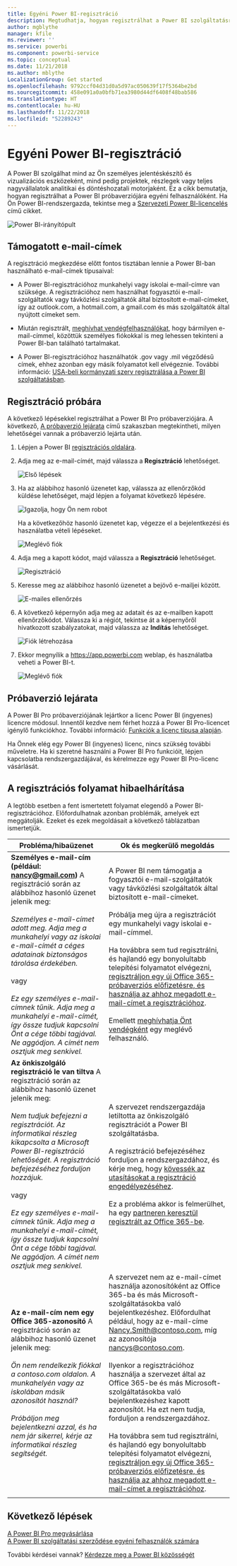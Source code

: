 ```yaml
---
title: Egyéni Power BI-regisztráció
description: Megtudhatja, hogyan regisztrálhat a Power BI szolgáltatásra, és hogyan veheti használatba személyes jelentéskészítési és vizualizációs munkáihoz.
author: mgblythe
manager: kfile
ms.reviewer: ''
ms.service: powerbi
ms.component: powerbi-service
ms.topic: conceptual
ms.date: 11/21/2018
ms.author: mblythe
LocalizationGroup: Get started
ms.openlocfilehash: 9792ccf04d31d0a5d97ac050639f17f5364be2bd
ms.sourcegitcommit: 458e091a0a0bfb71ea3980d44df6408f48bab586
ms.translationtype: HT
ms.contentlocale: hu-HU
ms.lasthandoff: 11/22/2018
ms.locfileid: "52289243"
---
```

# <a name="signing-up-for-power-bi-as-an-individual"></a>Egyéni Power BI-regisztráció

A Power BI szolgálhat mind az Ön személyes jelentéskészítő és vizualizációs eszközeként, mind pedig projektek, részlegek vagy teljes nagyvállalatok analitikai és döntéshozatali motorjaként. Ez a cikk bemutatja, hogyan regisztrálhat a Power BI próbaverziójára egyéni felhasználóként. Ha Ön Power BI-rendszergazda, tekintse meg a [Szervezeti Power BI-licencelés](service-admin-licensing-organization.md) című cikket.

![Power BI-irányítópult](media/service-self-service-signup-for-power-bi/dashboard.png)

## <a name="supported-email-addresses"></a>Támogatott e-mail-címek

A regisztráció megkezdése előtt fontos tisztában lennie a Power BI-ban használható e-mail-címek típusaival:

* A Power BI-regisztrációhoz munkahelyi vagy iskolai e-mail-címre van szüksége. A regisztrációhoz nem használhat fogyasztói e-mail-szolgáltatók vagy távközlési szolgáltatók által biztosított e-mail-címeket, így az outlook.com, a hotmail.com, a gmail.com és más szolgáltatók által nyújtott címeket sem.

* Miután regisztrált, [meghívhat vendégfelhasználókat](https://docs.microsoft.com/azure/active-directory/active-directory-b2b-what-is-azure-ad-b2b), hogy bármilyen e-mail-címmel, közöttük személyes fiókokkal is meg lehessen tekinteni a Power BI-ban található tartalmakat.

* A Power BI-regisztrációhoz használhatók .gov vagy .mil végződésű címek, ehhez azonban egy másik folyamatot kell elvégeznie. További információ: [USA-beli kormányzati szerv regisztrálása a Power BI szolgáltatásban](service-govus-signup.md).

## <a name="sign-up-for-a-trial"></a>Regisztráció próbára

A következő lépésekkel regisztrálhat a Power BI Pro próbaverziójára. A következő, [A próbaverzió lejárata](#trial-expiration) című szakaszban megtekintheti, milyen lehetőségei vannak a próbaverzió lejárta után.

1. Lépjen a Power BI [regisztrációs oldalára](https://app.powerbi.com/signupredirect?pbi_source=web).

1. Adja meg az e-mail-címét, majd válassza a **Regisztráció** lehetőséget.

    ![Első lépések](media/service-self-service-signup-for-power-bi/get-started.png)

1. Ha az alábbihoz hasonló üzenetet kap, válassza az ellenőrzőkód küldése lehetőséget, majd lépjen a folyamat következő lépésére.

    ![Igazolja, hogy Ön nem robot](media/service-self-service-signup-for-power-bi/prove-robot.png)

    Ha a következőhöz hasonló üzenetet kap, végezze el a bejelentkezési és használatba vételi lépéseket.

    ![Meglévő fiók](media/service-self-service-signup-for-power-bi/existing-account.png)

1. Adja meg a kapott kódot, majd válassza a **Regisztráció** lehetőséget.

    ![Regisztráció](media/service-self-service-signup-for-power-bi/sign-up.png)

1. Keresse meg az alábbihoz hasonló üzenetet a bejövő e-mailjei között.

    ![E-mailes ellenőrzés](media/service-self-service-signup-for-power-bi/email-verification.png)

1. A következő képernyőn adja meg az adatait és az e-mailben kapott ellenőrzőkódot. Válassza ki a régiót, tekintse át a képernyőről hivatkozott szabályzatokat, majd válassza az **Indítás** lehetőséget.

    ![Fiók létrehozása](media/service-self-service-signup-for-power-bi/create-account.png)

1. Ekkor megnyílik a https://app.powerbi.com weblap, és használatba veheti a Power BI-t.

    ![Meglévő fiók](media/service-self-service-signup-for-power-bi/welcome-screen.png)

## <a name="trial-expiration"></a>Próbaverzió lejárata

A Power BI Pro próbaverziójának lejártkor a licenc Power BI (ingyenes) licencre módosul. Innentől kezdve nem férhet hozzá a Power BI Pro-licencet igénylő funkciókhoz. További információ: [Funkciók a licenc típusa alapján](service-features-license-type.md).

Ha Önnek elég egy Power BI (ingyenes) licenc, nincs szükség további műveletre. Ha ki szeretné használni a Power BI Pro funkcióit, lépjen kapcsolatba rendszergazdájával, és kérelmezze egy Power BI Pro-licenc vásárlását.

## <a name="troubleshooting-the-sign-up-process"></a>A regisztrációs folyamat hibaelhárítása

A legtöbb esetben a fent ismertetett folyamat elegendő a Power BI-regisztrációhoz. Előfordulhatnak azonban problémák, amelyek ezt meggátolják. Ezeket és ezek megoldásait a következő táblázatban ismertetjük.

|                                                                                                                                                                                                                          **Probléma/hibaüzenet**                                                                                                                                                                                                                           |                                                                                                                                                                                                                                                                                                                                                **Ok és megkerülő megoldás**                                                                                                                                                                                                                                                                                                                                                |
|--------------------------------------------------------------------------------------------------------------------------------------------------------------------------------------------------------------------------------------------------------------------------------------------------------------------------------------------------------------------------------------------------------------------------------------------------------------------------------|------------------------------------------------------------------------------------------------------------------------------------------------------------------------------------------------------------------------------------------------------------------------------------------------------------------------------------------------------------------------------------------------------------------------------------------------------------------------------------------------------------------------------------------------------------------------------------------------------------------------------------------------------------------------------------------------------------------------|
| <strong>Személyes e-mail-cím (például: nancy@gmail.com)</strong> A regisztráció során az alábbihoz hasonló üzenet jelenik meg: <br /><br /> *Személyes e-mail-címet adott meg. Adja meg a munkahelyi vagy az iskolai e-mail-címét a céges adatainak biztonságos tárolása érdekében.* <br /><br /> vagy <br /><br /> *Ez egy személyes e-mail-címnek tűnik. Adja meg a munkahelyi e-mail-címét, így össze tudjuk kapcsolni Önt a cége többi tagjával. Ne aggódjon. A címét nem osztjuk meg senkivel.* |                          A Power BI nem támogatja a fogyasztói e-mail-szolgáltatók vagy távközlési szolgáltatók által biztosított e-mail-címeket. <br /><br /> Próbálja meg újra a regisztrációt egy munkahelyi vagy iskolai e-mail-címmel. <br /><br /> Ha továbbra sem tud regisztrálni, és hajlandó egy bonyolultabb telepítési folyamatot elvégezni, [regisztráljon egy új Office 365-próbaverziós előfizetésre, és használja az ahhoz megadott e-mail-címet a regisztrációhoz](service-admin-signing-up-for-power-bi-with-a-new-office-365-trial.md). <br /><br /> Emellett [meghívhatja Önt vendégként](service-admin-azure-ad-b2b.md) egy meglévő felhasználó.                           |
|            **Az önkiszolgáló regisztráció le van tiltva** A regisztráció során az alábbihoz hasonló üzenet jelenik meg: <br /><br /> *Nem tudjuk befejezni a regisztrációt. Az informatikai részleg kikapcsolta a Microsoft Power BI-regisztráció lehetőségét. A regisztráció befejezéséhez forduljon hozzájuk.* <br /><br /> vagy <br /><br /> *Ez egy személyes e-mail-címnek tűnik. Adja meg a munkahelyi e-mail-címét, így össze tudjuk kapcsolni Önt a cége többi tagjával. Ne aggódjon. A címét nem osztjuk meg senkivel.*             |                             A szervezet rendszergazdája letiltotta az önkiszolgáló regisztrációt a Power BI szolgáltatásba. <br /><br /> A regisztráció befejezéséhez forduljon a rendszergazdához, és kérje meg, hogy [kövessék az utasításokat a regisztráció engedélyezéséhez](service-admin-licensing-organization.md#enable-or-disable-individual-user-sign-up-in-azure-active-directory). <br/><br/> Ez a probléma akkor is felmerülhet, ha egy [partneren keresztül regisztrált az Office 365-be](service-admin-syndication-partner.md). |
|                                                                                          **Az e-mail-cím nem egy Office 365-azonosító** A regisztráció során az alábbihoz hasonló üzenet jelenik meg: <br /><br /> *Ön nem rendelkezik fiókkal a contoso.com oldalon.  A munkahelyén vagy az iskolában másik azonosítót használ? <br /><br /> Próbáljon meg bejelentkezni azzal, és ha nem jár sikerrel, kérje az informatikai részleg segítségét.*                                                                                           | A szervezet nem az e-mail-címet használja azonosítóként az Office 365-ba és más Microsoft-szolgáltatásokba való bejelentkezéshez.  Előfordulhat például, hogy az e-mail-címe Nancy.Smith@contoso.com, míg az azonosítója nancys@contoso.com. <br /><br /> Ilyenkor a regisztrációhoz használja a szervezet által az Office 365-be és más Microsoft-szolgáltatásokba való bejelentkezéshez kapott azonosítót.  Ha ezt nem tudja, forduljon a rendszergazdához. <br /><br /> Ha továbbra sem tud regisztrálni, és hajlandó egy bonyolultabb telepítési folyamatot elvégezni, [regisztráljon egy új Office 365-próbaverziós előfizetésre, és használja az ahhoz megadott e-mail-címet a regisztrációhoz](service-admin-signing-up-for-power-bi-with-a-new-office-365-trial.md). |
|  |  |

## <a name="next-steps"></a>Következő lépések

[A Power BI Pro megvásárlása](service-admin-purchasing-power-bi-pro.md)  
[A Power BI szolgáltatási szerződése egyéni felhasználók számára](https://powerbi.microsoft.com/terms-of-service/)  

További kérdései vannak? [Kérdezze meg a Power BI közösségét](http://community.powerbi.com/)